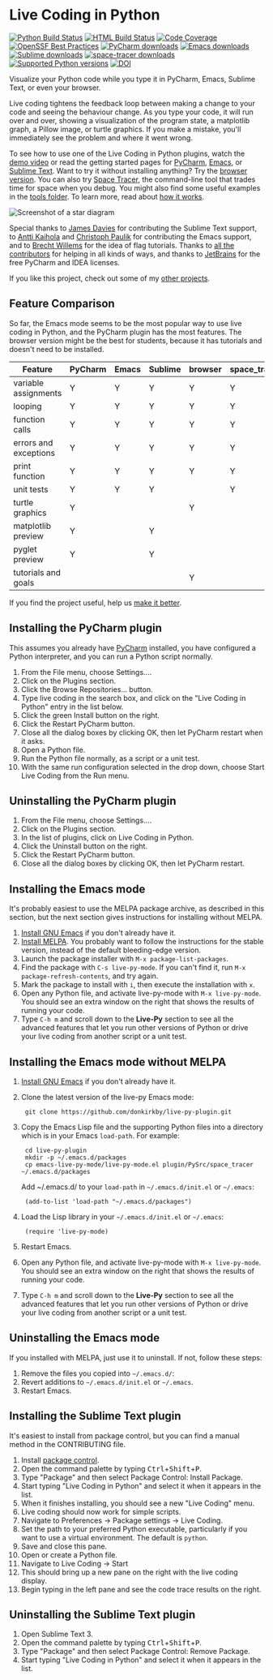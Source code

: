Live Coding in Python
=====================

[![Python Build Status]][actions]
[![HTML Build Status]][actions]
[![Code Coverage]][codecov]
[![OpenSSF Best Practices]][openssf]
[![PyCharm downloads]][pycharm plugin]
[![Emacs downloads]][emacs plugin]
[![Sublime downloads]][sublime plugin]
[![space-tracer downloads]][space-tracer]
[![Supported Python versions]][space-tracer]
[![DOI]][zenodo]

Visualize your Python code while you type it in PyCharm, Emacs, Sublime Text, or
even your browser.

[Python Build Status]: https://github.com/donkirkby/live-py-plugin/actions/workflows/py-build.yml/badge.svg?branch=master
[HTML Build Status]: https://github.com/donkirkby/live-py-plugin/actions/workflows/html-build.yml/badge.svg?branch=master
[actions]: https://github.com/donkirkby/live-py-plugin/actions
[Code Coverage]: https://codecov.io/gh/donkirkby/live-py-plugin/coverage.svg
[codecov]: https://app.codecov.io/gh/donkirkby/live-py-plugin
[OpenSSF Best Practices]: https://bestpractices.coreinfrastructure.org/projects/7182/badge
[openssf]: https://bestpractices.coreinfrastructure.org/projects/7182
[PyCharm downloads]: https://img.shields.io/jetbrains/plugin/d/9742?label=PyCharm%20%E2%86%93
[pycharm plugin]: https://plugins.jetbrains.com/plugin/9742
[Emacs downloads]: https://img.shields.io/badge/Emacs%20%E2%86%93-377k-brightgreen
[emacs plugin]: https://melpa.org/#/live-py-mode
[Sublime downloads]: https://img.shields.io/packagecontrol/dt/Live%20Coding%20in%20Python?label=Sublime%20%E2%86%93
[sublime plugin]: https://packagecontrol.io/packages/Live%20Coding%20in%20Python
[space-tracer downloads]: https://static.pepy.tech/personalized-badge/space-tracer?left_color=grey&right_color=brightgreen&left_text=space-tracer%20%E2%86%93&period=total
[space-tracer]: https://pypi.org/project/space-tracer/
[Supported Python versions]: https://img.shields.io/pypi/pyversions/space-tracer.svg
[DOI]: https://zenodo.org/badge/4332096.svg
[zenodo]: https://zenodo.org/badge/latestdoi/4332096

Live coding tightens the feedback loop between making a change to your code
and seeing the behaviour change. As you type your code, it will run over and
over, showing a visualization of the program state, a matplotlib graph, a
Pillow image, or turtle graphics. If you make a mistake, you'll immediately see
the problem and where it went wrong.

To see how to use one of the Live Coding in Python plugins, watch the
[demo video][video] or read the getting started pages for [PyCharm], [Emacs],
or [Sublime Text]. Want to try it without installing anything? Try the
[browser version]. You can also try [Space Tracer], the command-line tool that
trades time for space when you debug. You might also find some useful examples
in the [tools folder][tools]. To learn more, read about [how it works][how].

![Screenshot of a star diagram][screenshot]

Special thanks to [James Davies] for contributing the Sublime Text support,
to [Antti Kaihola][akaihola] and [Christoph Paulik][cpaulik] for
contributing the Emacs support, and to [Brecht Willems] for the idea of flag
tutorials. Thanks to [all the contributors][hatrack] for
helping in all kinds of ways, and thanks to [JetBrains] for the free PyCharm and
IDEA licenses.

If you like this project, check out some of my [other projects][projects].

[how]: http://donkirkby.github.io/live-py-plugin/howitworks.html
[screenshot]: https://donkirkby.github.io/live-py-plugin/images/demo_star.png
[akaihola]: https://github.com/akaihola
[cpaulik]: https://github.com/cpaulik
[JetBrains]: https://www.jetbrains.com/?from=live-py-plugin
[browser version]: https://donkirkby.github.io/live-py-plugin/demo/
[PyCharm]: https://donkirkby.github.io/live-py-plugin/starting_pycharm.html
[Emacs]: https://donkirkby.github.io/live-py-plugin/starting_emacs.html
[Sublime Text]: https://donkirkby.github.io/live-py-plugin/starting_sublime_text.html
[Space Tracer]: https://donkirkby.github.io/live-py-plugin/space_tracer.html
[James Davies]: https://github.com/Derfies
[Brecht Willems]: https://github.com/BTWS2

Feature Comparison
------------------
So far, the Emacs mode seems to be the most popular way to use live coding in
Python, and the PyCharm plugin has the most features. The browser version might
be the best for students, because it has tutorials and doesn't need to be
installed.


| Feature              | PyCharm |  Emacs  | Sublime | browser | space_tracer |
| -------------------- | ------- | ------- | ------- | ------- | ------------ |
| variable assignments |    Y    |    Y    |    Y    |    Y    |       Y      |
| looping              |    Y    |    Y    |    Y    |    Y    |       Y      |
| function calls       |    Y    |    Y    |    Y    |    Y    |       Y      |
| errors and exceptions|    Y    |    Y    |    Y    |    Y    |       Y      |
| print function       |    Y    |    Y    |    Y    |    Y    |       Y      |
| unit tests           |    Y    |    Y    |    Y    |         |       Y      |
| turtle graphics      |    Y    |         |         |    Y    |              |
| matplotlib preview   |    Y    |         |    Y    |         |              |
| pyglet preview       |    Y    |         |    Y    |         |              |
| tutorials and goals  |         |         |         |    Y    |              |

If you find the project useful, help us [make it better][contributing].


Installing the PyCharm plugin
-----------------------------
This assumes you already have [PyCharm] installed, you have configured a
Python interpreter, and you can run a Python script normally.

1. From the File menu, choose Settings....
2. Click on the Plugins section.
3. Click the Browse Repositories... button.
4. Type live coding in the search box, and click on the "Live Coding in Python"
   entry in the list below.
5. Click the green Install button on the right.
6. Click the Restart PyCharm button.
7. Close all the dialog boxes by clicking OK, then let PyCharm restart when it
   asks.
8. Open a Python file.
9. Run the Python file normally, as a script or a unit test.
10. With the same run configuration selected in the drop down, choose Start
    Live Coding from the Run menu.

Uninstalling the PyCharm plugin
-------------------------------
1. From the File menu, choose Settings....
2. Click on the Plugins section.
3. In the list of plugins, click on Live Coding in Python.
4. Click the Uninstall button on the right.
5. Click the Restart PyCharm button.
6. Close all the dialog boxes by clicking OK, then let PyCharm restart.

Installing the Emacs mode
-------------------------
It's probably easiest to use the MELPA package archive, as described in this
section, but the next section gives instructions for installing without MELPA.

1. [Install GNU Emacs] if you don't already have it.
2. [Install MELPA][melpa]. You probably want to follow the instructions
   for the stable version, instead of the default bleeding-edge version.
3. Launch the package installer with `M-x package-list-packages`.
4. Find the package with `C-s live-py-mode`. If you can't find it, run
   `M-x package-refresh-contents`, and try again.
5. Mark the package to install with `i`, then execute the installation with
   `x`.
6. Open any Python file, and activate live-py-mode with `M-x live-py-mode`.
   You should see an extra window on the right that shows the results of running
   your code.
7. Type `C-h m` and scroll down to the **Live-Py** section to see all the
   advanced features that let you run other versions of Python or drive your
   live coding from another script or a unit test.

[melpa]: https://melpa.org/#/getting-started

Installing the Emacs mode without MELPA
---------------------------------------
1. [Install GNU Emacs] if you don't already have it.
2. Clone the latest version of the live-py Emacs mode:

        git clone https://github.com/donkirkby/live-py-plugin.git

3. Copy the Emacs Lisp file and the supporting Python files into a directory
   which is in your Emacs `load-path`. For example:

        cd live-py-plugin
        mkdir -p ~/.emacs.d/packages
        cp emacs-live-py-mode/live-py-mode.el plugin/PySrc/space_tracer ~/.emacs.d/packages

   Add ~/.emacs.d/ to your `load-path` in `~/.emacs.d/init.el` or `~/.emacs`:

        (add-to-list 'load-path "~/.emacs.d/packages")
4. Load the Lisp library in your `~/.emacs.d/init.el` or `~/.emacs`:

        (require 'live-py-mode)
5. Restart Emacs.
6. Open any Python file, and activate live-py-mode with `M-x live-py-mode`.
   You should see an extra window on the right that shows the results of running
   your code.
7. Type `C-h m` and scroll down to the **Live-Py** section to see all the
    advanced features that let you run other versions of Python or drive your
    live coding from another script or a unit test.

Uninstalling the Emacs mode
---------------------------
If you installed with MELPA, just use it to uninstall. If not, follow these
steps:

1. Remove the files you copied into `~/.emacs.d/`:
2. Revert additions to `~/.emacs.d/init.el` or `~/.emacs`.
3. Restart Emacs.

Installing the Sublime Text plugin
----------------------------------
It's easiest to install from package control, but you can find a manual method
in the CONTRIBUTING file.

1. Install [package control].
2. Open the command palette by typing
    <kbd>Ctrl</kbd>+<kbd>Shift</kbd>+<kbd>P</kbd>.
3. Type "Package" and then select Package Control: Install Package.
4. Start typing "Live Coding in Python" and select it when it appears in the
    list.
5. When it finishes installing, you should see a new "Live Coding" menu.
6. Live coding should now work for simple scripts.
7. Navigate to Preferences -> Package settings -> Live Coding.
8. Set the path to your preferred Python executable, particularly if you want to
    use a virtual environment. The default is `python`.
9. Save and close this pane.
10. Open or create a Python file.
11. Navigate to Live Coding -> Start
12. This should bring up a new pane on the right with the live coding display.
13. Begin typing in the left pane and see the code trace results on the right.

[package control]: https://packagecontrol.io/installation

Uninstalling the Sublime Text plugin
------------------------------------

1. Open Sublime Text 3.
2. Open the command palette by typing
    <kbd>Ctrl</kbd>+<kbd>Shift</kbd>+<kbd>P</kbd>.
3. Type "Package" and then select Package Control: Remove Package.
4. Start typing "Live Coding in Python" and select it when it appears in the
    list.

[video]: https://www.youtube.com/watch?v=Vdr2l3yNFH4
[Install GNU Emacs]: http://www.gnu.org/software/emacs/
[tools]: https://github.com/donkirkby/live-py-plugin/tree/master/test/PySrc/tools
[projects]: https://donkirkby.github.io/
[contributing]: https://github.com/donkirkby/live-py-plugin/blob/master/CONTRIBUTING.md
[hatrack]: https://labhr.github.io/hatrack/#repo=donkirkby/live-py-plugin
